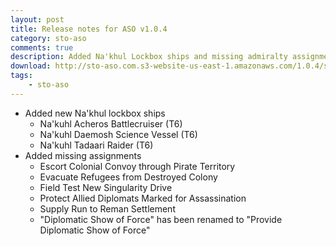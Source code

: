 ```yaml
---
layout: post
title: Release notes for ASO v1.0.4
category: sto-aso
comments: true
description: Added Na'khul Lockbox ships and missing admiralty assignments 
download: http://sto-aso.com.s3-website-us-east-1.amazonaws.com/1.0.4/sto-aso.zip
tags:
    - sto-aso
---
```


 - Added new Na'khul lockbox ships
   - Na'kuhl Acheros Battlecruiser (T6)
   - Na'kuhl Daemosh Science Vessel (T6)
   - Na'kuhl Tadaari Raider (T6)
 - Added missing assignments
   - Escort Colonial Convoy through Pirate Territory
   - Evacuate Refugees from Destroyed Colony
   - Field Test New Singularity Drive
   - Protect Allied Diplomats Marked for Assassination
   - Supply Run to Reman Settlement
   - "Diplomatic Show of Force" has been renamed to "Provide Diplomatic Show of Force"
   